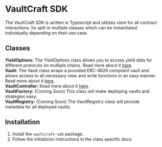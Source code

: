 # VaultCraft SDK
The VaultCraft SDK is written in Typescript and utilizes viem for all contract interactions.
Its split in multiple classes which can be instantiated individually depending on their use case.

## Classes
**YieldOptions:** The YieldOptions class allows you to access yield data for different protocols on multiple chains. Read more about it [here](https://github.com/Popcorn-Limited/vaultcraft-sdk/tree/main/docs/yieldOptions.md).<br/>
**Vault:** The Vault class wraps a provided ERC-4626 compliant vault and allows access to all necessary view and write functions in an easy manner. Read more about it [here](https://github.com/Popcorn-Limited/vaultcraft-sdk/tree/main/docs/vault.md).<br/>
**VaultController:** Read more about it [here](https://github.com/Popcorn-Limited/vaultcraft-sdk/tree/main/docs/vault.md).<br/>
**VaultFactory:** (Coming Soon) This class will make deploying vaults and strategies easy.<br/>
**VaultRegistry:** (Coming Soon) The VaultRegistry class will provide metadata for all deployed vaults.<br/>

## Installation
1. Install the `vaultcraft-sdk` package.
2. Follow the initializion instructions in the class specific docs.